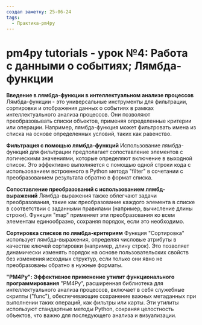 ```yaml
---
создал заметку: 25-06-24
tags:
  - Практика-pm4py
---
```

# pm4py tutorials - урок №4: Работа с данными о событиях; Лямбда-функции

**Введение в лямбда-функции в интеллектуальном анализе процессов** Лямбда-функции - это универсальные инструменты для фильтрации, сортировки и отображения данных о событиях в рамках интеллектуального анализа процессов. Они позволяют преобразовывать списки объектов, применяя определенные критерии или операции. Например, лямбда-функция может фильтровать имена из списка на основе определенных условий, таких как равенство.

**Фильтрация с помощью лямбда-функций** Использование лямбда-функций для фильтрации предполагает сопоставление элементов с логическими значениями, которые определяют включение в выходной список. Это эффективно выполняется с помощью одной строки кода с использованием встроенного в Python метода "filter" в сочетании с преобразованием результата обратно в формат списка.

**Сопоставление преобразований с использованием лямбд-выражений** Лямбда-выражения также облегчают задачи преобразования, такие как преобразование каждого элемента в списке в соответствии с заданными правилами (например, вычисление длины строки). Функция "map" применяет эти преобразования ко всем элементам единообразно, сохраняя порядок, если это необходимо.

**Сортировка списков по лямбда-критериям** Функция "Сортировка" использует лямбда-выражения, определяя числовые атрибуты в качестве ключей сортировки (например, длину строк). Это позволяет динамически изменять порядок на основе пользовательских свойств без изменения исходных структур, если только они явно не преобразованы обратно в нужные форматы.

**"PM4Py": Эффективное применение утилит функционального программирования** "PM4Py", расширенная библиотека для интеллектуального анализа процессов, включает в себя служебные скрипты ("func"), обеспечивающие сохранение важных метаданных при выполнении таких операций, как фильтры или карты. Эти утилиты используют стандартные методы Python, сохраняя целостность объектов, что важно для последующего анализа и визуализации.